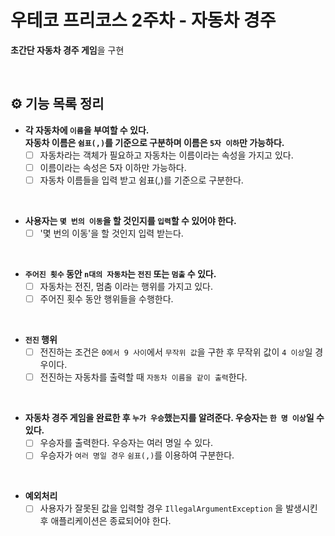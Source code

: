 # 우테코 프리코스 2주차 - 자동차 경주

**초간단 자동차 경주 게임**을 구현

<br/>

## ⚙️ 기능 목록 정리

- **각 자동차에 `이름`을 부여할 수 있다.**  
  **자동차 이름은 `쉼표(,)`를 기준으로 구분하며 이름은 `5자 이하`만 가능하다.**
  - [ ] 자동차라는 객체가 필요하고 자동차는 이름이라는 속성을 가지고 있다.
  - [ ] 이름이라는 속성은 5자 이하만 가능하다.
  - [ ] 자동차 이름들을 입력 받고 쉼표(,)를 기준으로 구분한다.
<br/>

- **사용자는 `몇 번의 이동`을 할 것인지를 `입력`할 수 있어야 한다.**
  - [ ] '몇 번의 이동'을 할 것인지 입력 받는다.
<br/>

- **`주어진 횟수` 동안 `n대의 자동차`는 `전진` 또는 `멈출` 수 있다.**
  - [ ] 자동차는 전진, 멈춤 이라는 행위를 가지고 있다.
  - [ ] 주어진 횟수 동안 행위들을 수행한다.
<br/>

- **`전진` 행위**
  - [ ] 전진하는 조건은 `0에서 9 사이`에서 `무작위 값`을 구한 후 무작위 값이 `4 이상`일 경우이다.
  - [ ] 전진하는 자동차를 출력할 때 `자동차 이름을 같이 출력`한다.
<br/>

- **자동차 경주 게임을 완료한 후 `누가 우승`했는지를 알려준다. 우승자는 `한 명 이상`일 수 있다.**
  - [ ] 우승자를 출력한다. 우승자는 여러 명일 수 있다.
  - [ ] 우승자가 `여러 명일 경우` `쉼표(,)`를 이용하여 구분한다.
<br/>

- **예외처리**
  - [ ] 사용자가 잘못된 값을 입력할 경우 `IllegalArgumentException` 을 발생시킨 후 애플리케이션은 종료되어야 한다.